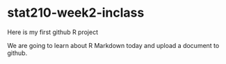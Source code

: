 # stat210-week2-inclass
Here is my first github R project

We are going to learn about R Markdown today and upload a document to github.